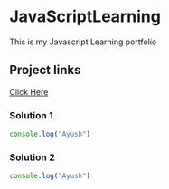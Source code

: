 # JavaScriptLearning

This is my Javascript Learning portfolio

## Project links
[Click Here](
    https://stackblitz.com/edit/stackblitz-starters-jnrgxdqs?file=project%201%2Findex.html,project%201%2Fstyle.css,project%201%2Fchaiaurcode.js
)

 ### Solution 1
 ```JavaScript
 console.log("Ayush")
 ```

 ### Solution 2
 ```JavaScript
console.log("Ayush")
 ```
